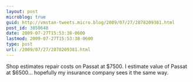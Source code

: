```yaml
---
layout: post
microblog: true
guid: http://vmstan-tweets.micro.blog/2009/07/27/2878209381.html
post_id: 3050648
date: 2009-07-27T15:53:38-0600
lastmod: 2009-07-27T15:53:38-0600
type: post
url: /2009/07/27/2878209381.html
---
```

Shop estimates repair costs on Passat at $7500. I estimate value of Passat at $6500... hopefully my insurance company sees it the same way.
